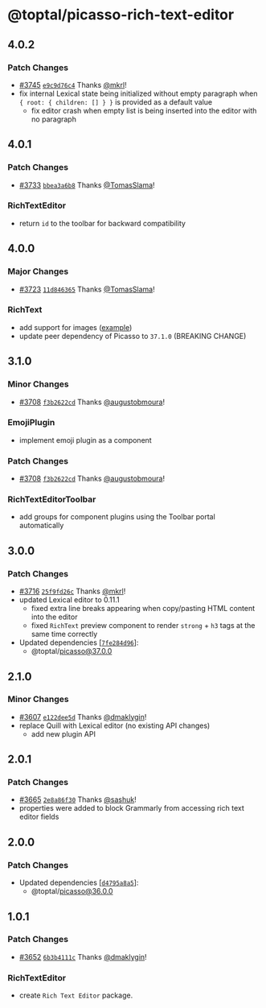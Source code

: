 # @toptal/picasso-rich-text-editor

## 4.0.2

### Patch Changes

- [#3745](https://github.com/toptal/picasso/pull/3745) [`e9c9d76c4`](https://github.com/toptal/picasso/commit/e9c9d76c40949204543035f7cbbb4594739f02e7) Thanks [@mkrl](https://github.com/mkrl)!
- fix internal Lexical state being initialized without empty paragraph when `{ root: { children: [] } }` is provided as a default value
  - fix editor crash when empty list is being inserted into the editor with no paragraph

## 4.0.1

### Patch Changes

- [#3733](https://github.com/toptal/picasso/pull/3733) [`bbea3a6b8`](https://github.com/toptal/picasso/commit/bbea3a6b8a461e7dc33976068dacaeeda5dd665f) Thanks [@TomasSlama](https://github.com/TomasSlama)!

### RichTextEditor

- return `id` to the toolbar for backward compatibility

## 4.0.0

### Major Changes

- [#3723](https://github.com/toptal/picasso/pull/3723) [`11d846365`](https://github.com/toptal/picasso/commit/11d846365006281218dcf36a4b322618183963ff) Thanks [@TomasSlama](https://github.com/TomasSlama)!

### RichText

- add support for images ([example](https://picasso.toptal.net/?path=/story/forms-richtexteditor--richtexteditor#image-upload))
- update peer dependency of Picasso to `37.1.0` (BREAKING CHANGE)

## 3.1.0

### Minor Changes

- [#3708](https://github.com/toptal/picasso/pull/3708) [`f3b2622cd`](https://github.com/toptal/picasso/commit/f3b2622cd7f6ad8cdf53cec3b0dae1b9222558a0) Thanks [@augustobmoura](https://github.com/augustobmoura)!

### EmojiPlugin

- implement emoji plugin as a component

### Patch Changes

- [#3708](https://github.com/toptal/picasso/pull/3708) [`f3b2622cd`](https://github.com/toptal/picasso/commit/f3b2622cd7f6ad8cdf53cec3b0dae1b9222558a0) Thanks [@augustobmoura](https://github.com/augustobmoura)!

### RichTextEditorToolbar

- add groups for component plugins using the Toolbar portal automatically

## 3.0.0

### Patch Changes

- [#3716](https://github.com/toptal/picasso/pull/3716) [`25f9fd26c`](https://github.com/toptal/picasso/commit/25f9fd26cf4492a011bccd6b78021cf11fb65020) Thanks [@mkrl](https://github.com/mkrl)!
- updated Lexical editor to 0.11.1
  - fixed extra line breaks appearing when copy/pasting HTML content into the editor
  - fixed `RichText` preview component to render `strong` + `h3` tags at the same time correctly
- Updated dependencies [[`7fe284d96`](https://github.com/toptal/picasso/commit/7fe284d96dea180744f4f3eb6c274517b5a24153)]:
  - @toptal/picasso@37.0.0

## 2.1.0

### Minor Changes

- [#3607](https://github.com/toptal/picasso/pull/3607) [`e122dee5d`](https://github.com/toptal/picasso/commit/e122dee5d7ec036d3c24234075ac339ea16d469b) Thanks [@dmaklygin](https://github.com/dmaklygin)!
- replace Quill with Lexical editor (no existing API changes)
  - add new plugin API

## 2.0.1

### Patch Changes

- [#3665](https://github.com/toptal/picasso/pull/3665) [`2e8a86f30`](https://github.com/toptal/picasso/commit/2e8a86f30a7b165d7767775685c6180b83f3a91d) Thanks [@sashuk](https://github.com/sashuk)!
- properties were added to block Grammarly from accessing rich text editor fields

## 2.0.0

### Patch Changes

- Updated dependencies [[`d4795a8a5`](https://github.com/toptal/picasso/commit/d4795a8a5fb9f36ae724c0cddf80822701e753cc)]:
  - @toptal/picasso@36.0.0

## 1.0.1

### Patch Changes

- [#3652](https://github.com/toptal/picasso/pull/3652) [`6b3b4111c`](https://github.com/toptal/picasso/commit/6b3b4111c7836b2b8a3b435205a25ad75d120c4e) Thanks [@dmaklygin](https://github.com/dmaklygin)!

### RichTextEditor

- create `Rich Text Editor` package.
